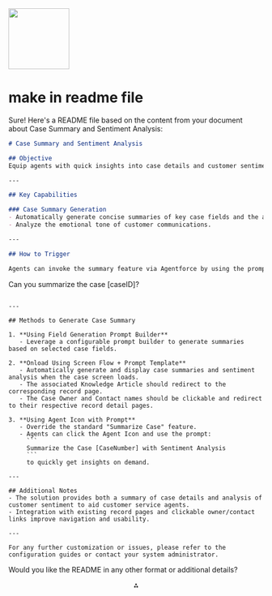 <img src="https://r2cdn.perplexity.ai/pplx-full-logo-primary-dark%402x.png" class="logo" width="120"/>

# make in readme file

Sure! Here's a README file based on the content from your document about Case Summary and Sentiment Analysis:

```markdown
# Case Summary and Sentiment Analysis

## Objective
Equip agents with quick insights into case details and customer sentiment to improve service quality.

---

## Key Capabilities

### Case Summary Generation
- Automatically generate concise summaries of key case fields and the activity history.
- Analyze the emotional tone of customer communications.

---

## How to Trigger

Agents can invoke the summary feature via Agentforce by using the prompt:  
```

Can you summarize the case [caseID]?

```

---

## Methods to Generate Case Summary

1. **Using Field Generation Prompt Builder**  
   - Leverage a configurable prompt builder to generate summaries based on selected case fields.

2. **Onload Using Screen Flow + Prompt Template**  
   - Automatically generate and display case summaries and sentiment analysis when the case screen loads.
   - The associated Knowledge Article should redirect to the corresponding record page.
   - The Case Owner and Contact names should be clickable and redirect to their respective record detail pages.

3. **Using Agent Icon with Prompt**  
   - Override the standard "Summarize Case" feature.
   - Agents can click the Agent Icon and use the prompt:  
     ```
     Summarize the Case [CaseNumber] with Sentiment Analysis
     ```  
     to quickly get insights on demand.

---

## Additional Notes
- The solution provides both a summary of case details and analysis of customer sentiment to aid customer service agents.
- Integration with existing record pages and clickable owner/contact links improve navigation and usability.

---

For any further customization or issues, please refer to the configuration guides or contact your system administrator.
```

Would you like the README in any other format or additional details?

<div style="text-align: center">⁂</div>

[^1]: 2.-Case-Summary-Sentiment-Analysis.docx

